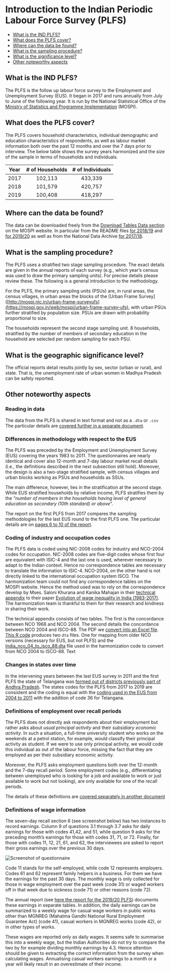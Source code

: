 # Introduction to the Indian Periodic Labour Force Survey (PLFS)

- [What is the IND PLFS?](#what-is-the-ind-plfs)
- [What does the PLFS cover?](#what-does-the-plfs-cover)
- [Where can the data be found?](#where-can-the-data-be-found)
- [What is the sampling procedure?](#what-is-the-sampling-procedure)
- [What is the significance level?](#what-is-the-geographic-significance-level)
- [Other noteworthy aspects](#other-noteworthy-aspects)

## What is the IND PLFS?

The PLFS is the follow up labour force survey to the Employment and Unemployment Survey (EUS). It began in 2017 and runs annually from July to June of the following year. It is run by the National Statistical Office of the [Ministry of Statistics and Programme Implementation]( http://www.mospi.nic.in/) (MOSPI).

## What does the PLFS cover?

The PLFS covers household characteristics, individual demographic and education characteristics of respondents, as well as labour market information both over the past 12 months and over the 7 days prior to interview. The below table shows the survey years harmonized and the size of the sample in terms of households and individuals.

| Year	    | # of Households	| # of Individuals	|
| :------:	| :-------:		    | :-------:	 	    |
| 2017	    | 102,113		    | 433,339	    	|
| 2018	    | 101,579		    | 420,757		    |
| 2019	    | 100,408		    | 418,297		    |

## Where can the data be found?

The data can be downloaded freely from the [Download Tables Data section](https://mospi.gov.in/web/mospi/download-tables-data) on the MOSPI website. In particular from the README files [for 2018/19](https://mospi.gov.in/documents/213904/531813//README_demo1608274556988.pdf/2281ebcd-eb19-1468-dce0-23a6ea3a7b02) and [for 2019/20](https://mospi.gov.in/documents/213904/1216623//READMEM1627035725633.pdf/77c18981-9c85-a04a-3a35-af31ce8ce685) as well as from the National Data Archive [for 2017/18](http://microdata.gov.in/nada43/index.php/catalog/146).

## What is the sampling procedure?

The PLFS uses a stratified two stage sampling procedure. The exact details are given in the annual reports of each survey (e.g., which year’s census was used to draw the primary sampling units). For precise details please review these. The following is a general introduction to the methodology.

For the PLFS, the primary sampling units (PSUs) are, in rural areas, the census villages, in urban areas the blocks of the [Urban Frame Survey]([http://mospi.nic.in/urban-frame-surveyufs](https://mospi.gov.in/web/mospi/urban-frame-survey-ufs), with urban PSUs further stratified by population size. PSUs are drawn with probability proportional to size.

The households represent the second stage sampling unit. 8 households, stratified by the number of members of secondary education in the household are selected per random sampling for each PSU.

## What is the geographic significance level?

The official reports detail results jointly by sex, sector (urban or rural), and state. That is, the unemployment rate of urban women in Madhya Pradesh can be safely reported.

## Other noteworthy aspects

### Reading in data

The data from the PLFS is shared in text format and not as a `.dta` or `.csv` The particular details are [covered further in a separate document](Reading_in_PLFS_data.md).

### Differences in methodology with respect to the EUS

The PLFS was preceded by the Employment and Unemployment Survey (EUS) covering the years 1983 to 2011. The questionnaires are nearly identical and cover also 12-month and 7-day labour market recall details (i.e., the definitions described in the next subsection still hold). Moreover, the design is also a two-stage stratified sample, with census villages and urban blocks working as PSUs and households as SSUs.

The main difference, however, lies in the stratification at the second stage. While EUS stratified households by relative income, PLFS stratifies them by the “*number of members in the households having level of general education as secondary (10th standard) or above*”.

The report on the first PLFS from 2017 compares the sampling methodologies for the last EUS round to the first PLFS one. The particular details are on [pages 6 to 10 of the report](utilities/AR_PLFS_2017.pdf).

### Coding of industry and occupation codes

The PLFS data is coded using NIC-2008 codes for industry and NCO-2004 codes for occupation. NIC-2008 codes are five-digit codes whose first four are equivalent with ISIC-4 and the last one is used, wherever necessary to adapt to the Indian context. Hence no correspondence tables are necessary to translate the information to ISIC-4.
NCO-2004, on the other hand is not directly linked to the international occupation system ISCO. The harmonization team could not find any correspondence tables on the MOSPI website. Hence the method used was to rely on the correspondence develop by Mses. Saloni Khurana and Kanika Mahajan in their [technical appendix](utilities/NCO_concordance.pdf) to their paper [Evolution of wage inequality in India (1983-2017)](utilities/wp2020-167.pdf). The harmonization team is thankful to them for their research and kindness in sharing their work.

The technical appendix consists of two tables. The first is the concordance between NCO 1968 and NCO 2004. The second details the concordance between NCO 2004 and ISCO-88. The PDF we [convert into an Excel file](utilities/occupation_correspondences.xlsx). [This R code](utilities/convert_occup_concordance_to_dta.R) produces two `dta` files. One for mapping from older NCO versions (necessary for EUS, but not PLFS) and the [India_nco_04_to_isco_88.dta](utilities/Additional%20Data/India_nco_04_to_isco_88.dta) file used in the harmonization code to convert from NCO 2004 to ISCO-88.
Text

### Changes in states over time

In the intervening years between the last EUS survey in 2011 and the first PLFS the state of Telangana was [formed out of districts previously part of Andhra Pradesh](https://en.wikipedia.org/wiki/Andhra_Pradesh_Reorganisation_Act,_2014). The states codes for the PLFS from 2017 to 2019 are consistent and the coding is equal with the [coding used in the EUS from 2004 to 2011](/Support/B%20-%20Country%20Survey%20Details/IND/EUS/Changes_States_And_State_Codes_Over_Time.md) with the addition of code 36 for Telangana.

### Definitions of employment over recall periods


The PLFS does not directly ask respondents about their employment but rather asks about *usual principal activity* and their *subsidiary economic activity*. In such a situation, a full-time university student who works on the weekends at a petrol station, for example, would classify their principal activity as student. If we were to use only principal activity, we would code this individual as out of the labour force, missing the fact that they are employed as per their subsidiary economic activity.

Moreover, the PLFS asks employment questions both over the 12-month and the 7-day recall period. Some employment codes (e.g., differentiating between unemployed who is looking for a job and available to work or just available to work but not looking), are only available for one of the recall periods.

The details of these definitions are [covered separately in another document](Definitions_of_employment_over_recall_periods.md)

### Definitions of wage information

The seven-day recall section 6 (see screenshot below) has two instances to record earnings. Column 9 of questions 3.1 through 3.7 asks for daily earnings for those with codes 41,42, and 51, while question 9 asks for the preceding month’s earnings for those with codes 31, 71, or 72. Finally, for those with codes 11, 12, 21, 61, and 62, the interviewees are asked to report their gross earnings over the previous 30 days.

![Screenshot of questionnaire](utilities/earnings_questions.PNG)

Code 11 stands for the self-employed, while code 12 represents employers. Codes 61 and 62 represent family helpers in a business. For them we have the earnings for the past 30 days. The monthly wage is only collected for those in wage employment over the past week (code 31) or waged workers off in that week due to sickness (code 71) or other reasons (code 72).

The annual report (see [here the report for the 2019/20 PLFS](utilities/Annual_Report_PLFS_2019_20.pdf)) documents these earnings in separate tables. In addition, the daily earnings can be summarized to a weekly wage for casual wage workers in public works other than MGNREG (Mahatma Gandhi National Rural Employment Guarantee Act) (code 41), casual workers in MGNREG works (code 42), or in other types of works.

These wages are reported only as daily wages. It seems safe to summarise this into a weekly wage, but the Indian Authorities do not try to compare the two by for example dividing monthly earnings by 4.3. Hence attention should be given to extracting the correct information from the survey when calculating wages. Annualising casual workers earnings to a month or a year will likely result in an overestimate of their income.
